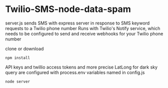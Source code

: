 # Twilio-SMS-node-data-spam
server.js sends SMS with express server in  response to SMS keyword requests to a Twilio phone number
Runs with Twilio's Notify service, which needs to be configured to send and receive webhooks for your Twilio phone number

clone or download

`npm install`

API keys and twillio access tokens and more precise LatLong for dark sky query are configured with process.env variables named in config.js

`node server`
